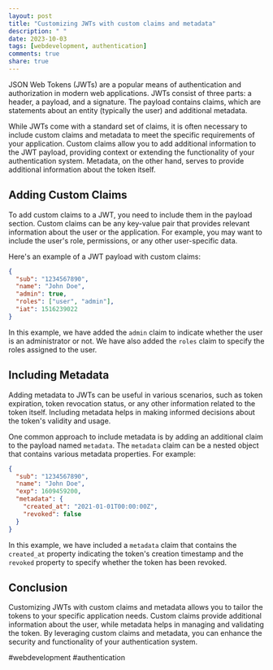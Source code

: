 ```yaml
---
layout: post
title: "Customizing JWTs with custom claims and metadata"
description: " "
date: 2023-10-03
tags: [webdevelopment, authentication]
comments: true
share: true
---
```


JSON Web Tokens (JWTs) are a popular means of authentication and authorization in modern web applications. JWTs consist of three parts: a header, a payload, and a signature. The payload contains claims, which are statements about an entity (typically the user) and additional metadata. 

While JWTs come with a standard set of claims, it is often necessary to include custom claims and metadata to meet the specific requirements of your application. Custom claims allow you to add additional information to the JWT payload, providing context or extending the functionality of your authentication system. Metadata, on the other hand, serves to provide additional information about the token itself.

## Adding Custom Claims

To add custom claims to a JWT, you need to include them in the payload section. Custom claims can be any key-value pair that provides relevant information about the user or the application. For example, you may want to include the user's role, permissions, or any other user-specific data.

Here's an example of a JWT payload with custom claims:

```json
{
  "sub": "1234567890",
  "name": "John Doe",
  "admin": true,
  "roles": ["user", "admin"],
  "iat": 1516239022
}
```

In this example, we have added the `admin` claim to indicate whether the user is an administrator or not. We have also added the `roles` claim to specify the roles assigned to the user.

## Including Metadata

Adding metadata to JWTs can be useful in various scenarios, such as token expiration, token revocation status, or any other information related to the token itself. Including metadata helps in making informed decisions about the token's validity and usage.

One common approach to include metadata is by adding an additional claim to the payload named `metadata`. The `metadata` claim can be a nested object that contains various metadata properties. For example:

```json
{
  "sub": "1234567890",
  "name": "John Doe",
  "exp": 1609459200,
  "metadata": {
    "created_at": "2021-01-01T00:00:00Z",
    "revoked": false
  }
}
```

In this example, we have included a `metadata` claim that contains the `created_at` property indicating the token's creation timestamp and the `revoked` property to specify whether the token has been revoked.

## Conclusion

Customizing JWTs with custom claims and metadata allows you to tailor the tokens to your specific application needs. Custom claims provide additional information about the user, while metadata helps in managing and validating the token. By leveraging custom claims and metadata, you can enhance the security and functionality of your authentication system.

#webdevelopment #authentication